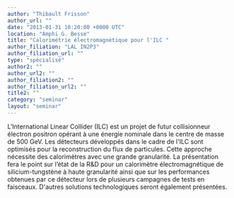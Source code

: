 ```yaml
---
author: "Thibault Frisson"
author_url: ""
date: "2013-01-31 10:20:00 +0000 UTC"
location: "Amphi G. Besse"
title: "Calorimétrie électromagnétique pour l'ILC "
author_filiation: "LAL IN2P3"
author_filiation_url: ""
type: "spécialisé"
author2: ""
author_url2: ""
author_filiation2: ""
author_filiation_url2: ""
title2: ""
category: "seminar" 
layout: "seminar"
---
```

L'International Linear Collider (ILC) est un projet de futur collisionneur électron positron opérant à une énergie nominale dans le centre de masse de 500 GeV. Les détecteurs développés dans le cadre de l'ILC sont optimisés pour la reconstruction du flux de particules. Cette approche nécessite des calorimètres avec une grande granularité. La présentation fera le point sur l’état de la R&amp;D pour un calorimètre électromagnétique de silicium-tungstène à haute granularité ainsi que sur les performances obtenues par ce détecteur lors de plusieurs campagnes de tests en faisceaux. D'autres solutions technologiques seront également présentées.
